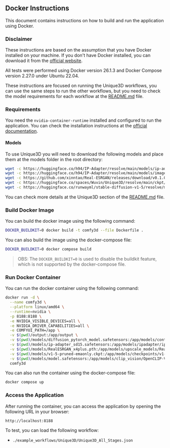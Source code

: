 ## Docker Instructions

This document contains instructions on how to build and run the application using Docker.

### Disclaimer

These instructions are based on the assumption that you have Docker installed on your machine. If you don't have Docker installed, you can download it from the [official website](https://www.docker.com/get-started).

All tests were performed using Docker version 26.1.3 and Docker Compose version 2.27.0 under Ubuntu 22.04.

These instructions are focused on running the Unique3D workflows, you can use the same steps to run the other workflows, but you need to check the model requirements for each workflow at the [README.md](./README.md) file.

### Requirements

You need the `nvidia-container-runtime` installed and configured to run the application. You can check the installation instructions at the [official documentation](https://developer.nvidia.com/container-runtime).

#### Models

To use Unique3D you will need to download the following models and place them at the models folder in the root directory:

```bash
wget -c https://huggingface.co/h94/IP-Adapter/resolve/main/models/ip-adapter_sd15.safetensors -P models/
wget -c https://huggingface.co/h94/IP-Adapter/resolve/main/models/image_encoder/model.safetensors -P models/
wget -c https://github.com/xinntao/Real-ESRGAN/releases/download/v0.1.0/RealESRGAN_x4plus.pth -P models/
wget -c https://huggingface.co/spaces/Wuvin/Unique3D/resolve/main/ckpt/controlnet-tile/diffusion_pytorch_model.safetensors -P models/
wget -c https://huggingface.co/runwayml/stable-diffusion-v1-5/resolve/main/v1-5-pruned-emaonly.ckpt -P models/
```

You can check more details at the Unique3D section of the [README.md](./README.md) file.

### Build Docker Image

You can build the docker image using the following command:

```bash
DOCKER_BUILDKIT=0 docker build -t comfy3d --file Dockerfile .
```

You can also build the image using the docker-compose file:

```bash
DOCKER_BUILDKIT=0 docker compose build
```

> OBS: The `DOCKER_BUILDKIT=0` is used to disable the buildkit feature, which is not supported by the docker-compose file.

### Run Docker Container

You can run the docker container using the following command:

```bash
docker run -d \
  --name comfy3d \
  --platform linux/amd64 \
  --runtime=nvidia \
  -p 8188:8188 \
  -e NVIDIA_VISIBLE_DEVICES=all \
  -e NVIDIA_DRIVER_CAPABILITIES=all \
  -e COMFYUI_PATH=/app \
  -v $(pwd)/output:/app/output \
  -v $(pwd)/models/diffusion_pytorch_model.safetensors:/app/models/controlnet/control_unique3d_sd15_tile.safetensors \
  -v $(pwd)/models/ip-adapter_sd15.safetensors:/app/models/ipadapter/ip-adapter_sd15.safetensors \
  -v $(pwd)/models/RealESRGAN_x4plus.pth:/app/models/upscale_models/RealESRGAN_x4plus.pth \
  -v $(pwd)/models/v1-5-pruned-emaonly.ckpt:/app/models/checkpoints/v1-5-pruned-emaonly.ckpt \
  -v $(pwd)/models/model.safetensors:/app/models/clip_vision/OpenCLIP-ViT-H-14.safetensors \
  comfy3d
```

You can also run the container using the docker-compose file:

```bash
docker compose up
```

### Access the Application

After running the container, you can access the application by opening the following URL in your browser:

```
http://localhost:8188
```

To test, you can load the following workflow:

- `./example_workflows/Unique3D/Unique3D_All_Stages.json`

